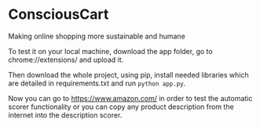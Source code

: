 # ConsciousCart
Making online shopping more sustainable and humane

To test it on your local machine, download the app folder, go to chrome://extensions/ and upload it.

Then download the whole project, using pip, install needed libraries which are detailed in requirements.txt and run `python app.py`. 

Now you can go to https://www.amazon.com/ in order to test the automatic scorer functionality or you can copy any product description from the internet into the description scorer.


